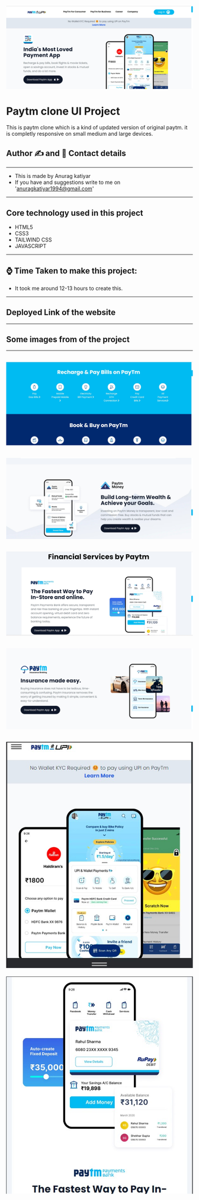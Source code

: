 ![Paytm logo](./markdown%20images/image-1.jpg)
# Paytm clone UI Project 
This is paytm clone which is a kind of updated version of original paytm. it is completly responsive on small medium and large devices.  
## Author ✍ and 📱  Contact details
---
- This is made by Anurag katiyar
- If you have and suggestions write to me on 'anuragkatiyar1994@gmail.com'
---
##  Core technology used in this project
- HTML5 
- CSS3
- TAILWIND CSS
- JAVASCRIPT
---  
## ⌚  Time Taken to make this project:
- It took me around 12-13 hours to create this. 
---
## Deployed Link of the website
---

## Some images from of the project

---
![Paytm logo](./markdown%20images/image-2.jpg)
---
![Paytm logo](./markdown%20images/image-3.jpg)
---
![Paytm logo](./markdown%20images/image-4.jpg)
---
![Paytm logo](./markdown%20images/image-5.jpg)
---
![Paytm logo](./markdown%20images/image-6.jpg)
---
![Paytm logo](./markdown%20images/image-7.jpg)

